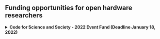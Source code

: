 ## Funding opportunities for open hardware researchers

<details>
  <summary><b>Code for Science and Society - 2022 Event Fund (Deadline January 18, 2022)</b></summary>
  
<br>The Event Fund, established in 2020, offers grant funding (up to 20K USD), a cohort-based networking experience, and training opportunities for event organizers in data science to support the building of new relations.<br><br>
  
Applications should demonstrate the educational and scientific purposes of the proposed event (or series of events) and specifically how it advances Code for Science & Society’s goal to create inclusive knowledge-sharing spaces and support the development of diverse leaders. Proposals should also demonstrate how their proposed format (virtual, in-person, hybrid) aligns with their proposed event goals. We aim to invest in emerging or established events that demonstrate a commitment to making science inclusive and accessible.<br><br>

Applications from all parts of the globe are encouraged, as well as proposals for events held in non-English languages. Applicants are encouraged to make use of resources that provide information on and support for best practices in conference planning and to review guidance on a strong application and frequently asked questions about the application process.<br><br>
  
A core interest of the fund is to especially support new and emergent communities working on issues related to open data science (expansively defined) around the world, so   your support to spread the message widely would be much appreciated. The RFP will close on January 18, 2022.<br><br>
  
More information: [https://blog.codeforscience.org/launching-the-2022-event-fund-request-for-proposals/](https://blog.codeforscience.org/launching-the-2022-event-fund-request-for-proposals/)

</details>
